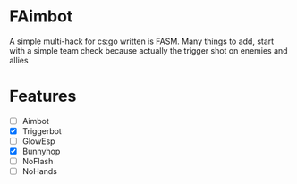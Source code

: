 # FAimbot
A simple multi-hack for cs:go written is FASM. Many things to add, start with a simple team check because actually the trigger shot on enemies and allies 

# Features
- [ ] Aimbot
- [x] Triggerbot
- [ ] GlowEsp
- [x] Bunnyhop
- [ ] NoFlash
- [ ] NoHands